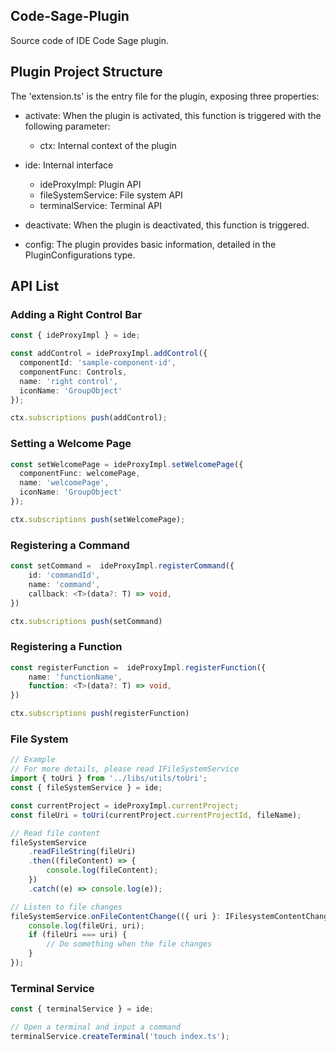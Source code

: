 ## Code-Sage-Plugin
Source code of IDE Code Sage plugin.


## Plugin Project Structure

The 'extension.ts' is the entry file for the plugin, exposing three properties:

- activate: When the plugin is activated, this function is triggered with the following parameter:

  - ctx: Internal context of the plugin

- ide: Internal interface

  - ideProxyImpl: Plugin API
  - fileSystemService: File system API
  - terminalService: Terminal API

- deactivate: When the plugin is deactivated, this function is triggered.
- config: The plugin provides basic information, detailed in the PluginConfigurations type.


## API List

### Adding a Right Control Bar

```typescript
const { ideProxyImpl } = ide;

const addControl = ideProxyImpl.addControl({
  componentId: 'sample-component-id',
  componentFunc: Controls,
  name: 'right control',
  iconName: 'GroupObject'
});

ctx.subscriptions push(addControl);
```

### Setting a Welcome Page

```typescript
const setWelcomePage = ideProxyImpl.setWelcomePage({
  componentFunc: welcomePage,
  name: 'welcomePage',
  iconName: 'GroupObject'
});

ctx.subscriptions push(setWelcomePage);
```

### Registering a Command

```typescript
const setCommand =  ideProxyImpl.registerCommand({
    id: 'commandId',
    name: 'command',
    callback: <T>(data?: T) => void,
})

ctx.subscriptions push(setCommand)
```

### Registering a Function

```typescript
const registerFunction =  ideProxyImpl.registerFunction({
    name: 'functionName',
    function: <T>(data?: T) => void,
})

ctx.subscriptions push(registerFunction)
```

### File System

```typescript
// Example
// For more details, please read IFileSystemService
import { toUri } from '../libs/utils/toUri';
const { fileSystemService } = ide;

const currentProject = ideProxyImpl.currentProject;
const fileUri = toUri(currentProject.currentProjectId, fileName);

// Read file content
fileSystemService
    .readFileString(fileUri)
    .then((fileContent) => {
        console.log(fileContent);
    })
    .catch((e) => console.log(e));

// Listen to file changes
fileSystemService.onFileContentChange(({ uri }: IFilesystemContentChange) => {
    console.log(fileUri, uri);
    if (fileUri === uri) {
        // Do something when the file changes
    }
});
```

### Terminal Service

```typescript
const { terminalService } = ide;

// Open a terminal and input a command
terminalService.createTerminal('touch index.ts');
```